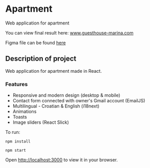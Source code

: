 # Apartment
Web application for apartment

You can view final result here: www.guesthouse-marina.com

Figma file can be found <a href="https://www.figma.com/file/LzrqD3l2QLzg1QsFkptg9M/Marina?node-id=1%3A24&t=IWyGUWRIoUqv4Zhf-1">here</a>

## Description of project

Web application for apartment made in React.  

### Features
<ul>
<li>Responsive and modern design (desktop & mobile)</li>
<li>Contact form connected with owner's Gmail account (EmailJS)</li>
<li>Multilingual - Croatian & English (i18next) </li>
<li>Animations</li>
<li>Toasts</li>
<li>Image sliders (React Slick)</li>
</ul>




To run:

`npm install`

`npm start`

Open [http://localhost:3000](http://localhost:3000) to view it in your browser.
